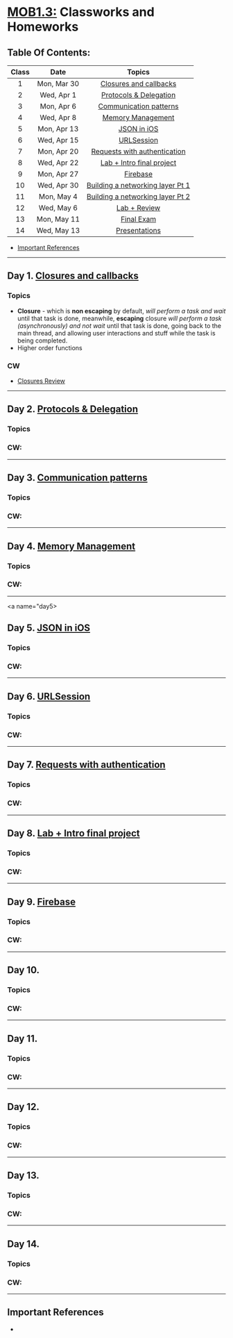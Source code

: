 # [MOB1.3:](https://make-school-courses.github.io/MOB-1.3-Dynamic-iOS-Apps/#/) Classworks and Homeworks

## Table Of Contents:
| Class |     Date     |                 Topics                  |  
|:-----:|:------------:|:---------------------------------------:|
|  1  |  Mon, Mar 30   | [Closures and callbacks](#day1)                |  
|  2  |  Wed, Apr 1    | [Protocols & Delegation](#day2)               |
|  3  |  Mon, Apr 6    | [Communication patterns](#day3)               |  
|  4  |  Wed, Apr 8    | [Memory Management](#day4)                    |
|  5  |  Mon, Apr 13   | [JSON in iOS](#day5)                           |              
|  6  |  Wed, Apr 15   | [URLSession](#day6)     |
|  7  |  Mon, Apr 20   | [Requests with authentication](#day7)          |
|  8  |  Wed, Apr 22   | [Lab + Intro final project](#day8)                    |
|  9  |  Mon, Apr 27   | [Firebase](#day9)                              |
|  10 |  Wed, Apr 30   | [Building a networking layer Pt 1](#day10)      |       
|  11 |  Mon, May 4    | [Building a networking layer Pt 2](#day11)      |                  
|  12 |  Wed, May 6    | [Lab + Review](#day12)                            |                    
|  13 |  Mon, May 11   | [Final Exam](#day13)                              |                    
|  14 |  Wed, May 13   | [Presentations](#day14)                           |      
-  [Important References](#importantReferences)


---

<a name="day1"></a>
## Day 1. [Closures and callbacks](https://github.com/Make-School-Courses/MOB-1.3-Dynamic-iOS-Apps/blob/master/Lessons/Lesson2/Lesson2.md)
### Topics
- **Closure** - which is **non escaping** by default, *will perform a task and wait* until that task is done, meanwhile, **escaping** closure *will perform a task (asynchronously) and not  wait* until that task is done, going back to the main thread, and allowing user interactions and stuff while the task is being completed.
- Higher order functions

### CW
- [Closures Review](https://github.com/SamuelFolledo/MOB1.3/tree/master/classwork/Day1/Closures%20Review.playground)

---

<a name="day2"></a>
## Day 2. [Protocols & Delegation](https://github.com/Make-School-Courses/MOB-1.3-Dynamic-iOS-Apps/blob/master/Lessons/Lesson3/Lesson3.md)
### Topics

### CW: 

---

<a name="day3"></a>
## Day 3. [Communication patterns](https://github.com/Make-School-Courses/MOB-1.3-Dynamic-iOS-Apps/blob/master/Lessons/Lesson4/Lesson4.md)
### Topics

### CW:

---

<a name="day4"></a>
## Day 4. [Memory Management](https://github.com/Make-School-Courses/MOB-1.3-Dynamic-iOS-Apps/blob/master/Lessons/Lesson5/Lesson5.md)
### Topics

### CW: 

---

<a name="day5></a>
## Day 5. [JSON in iOS](https://github.com/Make-School-Courses/MOB-1.3-Dynamic-iOS-Apps/blob/master/Lessons/Lesson6/Lesson6.md)
### Topics

### CW:

---

<a name="day6"></a>
## Day 6. [URLSession](https://github.com/Make-School-Courses/MOB-1.3-Dynamic-iOS-Apps/blob/master/Lessons/Lesson7/Lesson7.md)
### Topics

### CW: 

---
<a name="day7"></a>
## Day 7. [Requests with authentication](https://github.com/Make-School-Courses/MOB-1.3-Dynamic-iOS-Apps/blob/master/Lessons/Lesson8/Lesson8.md)
### Topics

### CW:

---

<a name="day8"></a>
## Day 8. [Lab + Intro final project]()
### Topics

### CW: 

---
<a name="day9"></a>
## Day 9. [Firebase](https://github.com/Make-School-Courses/MOB-1.3-Dynamic-iOS-Apps/blob/master/Lessons/Lesson10/Lesson10.md)
### Topics

### CW:

---

<a name="day10"></a>
## Day 10. []()
### Topics

### CW: 

---
<a name="day11"></a>
## Day 11. []()
### Topics

### CW:

---

<a name="day12"></a>
## Day 12. [](#day12)
### Topics

### CW: 

---
<a name="day13"></a>
## Day 13. [](#day13)
### Topics

### CW:

---

<a name="day14"></a>
## Day 14. [](#day14)
### Topics

### CW: 

---
















<a name="importantReferences"></a>
## Important References
- 

